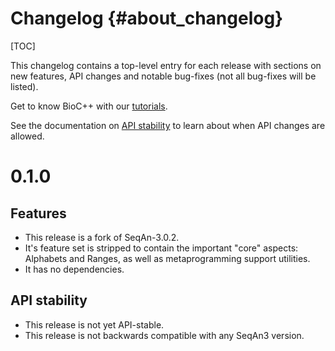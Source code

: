 # Changelog {#about_changelog}

[TOC]

This changelog contains a top-level entry for each release with sections on new features, API changes and notable
bug-fixes (not all bug-fixes will be listed).

Get to know BioC++ with our [tutorials](TODO).

See the documentation on [API stability](TODO) to learn about
when API changes are allowed.

# 0.1.0

## Features

* This release is a fork of SeqAn-3.0.2.
* It's feature set is stripped to contain the important "core" aspects: Alphabets and Ranges, as well as metaprogramming support utilities.
* It has no dependencies.

## API stability

* This release is not yet API-stable.
* This release is not backwards compatible with any SeqAn3 version.

